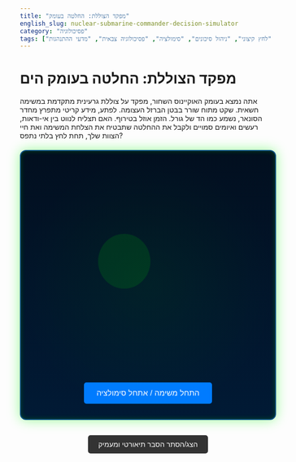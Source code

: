 ```yaml
---
title: "מפקד הצוללת: החלטה בעומק"
english_slug: nuclear-submarine-commander-decision-simulator
category: "פסיכולוגיה"
tags: ["קבלת החלטות", "לחץ קיצוני", "ניהול סיכונים", "סימולציה", "פסיכולוגיה צבאית", "מדעי ההתנהגות"]
---
```

# מפקד הצוללת: החלטה בעומק הים

אתה נמצא בעומק האוקיינוס השחור, מפקד על צוללת גרעינית מתקדמת במשימה חשאית. שקט מתוח שורר בבטן הברזל העצומה. לפתע, מידע קריטי מתפרץ מחדר הסונאר, נשמע כמו הד של גורל. הזמן אוזל בטירוף. האם תצליח לנווט בין אי-ודאות, רעשים ואיומים סמויים ולקבל את ההחלטה שתבטיח את הצלחת המשימה ואת חיי הצוות שלך, תחת לחץ בלתי נתפס?

<div class="submarine-simulator" id="submarine-simulator">
    <div class="sonar-animation"></div> <!-- Visual element for animation -->
    <div id="scenario" class="screen-text"></div>
    <div id="timer-container" class="screen-timer"><span id="timer"></span></div>
    <div id="options" class="options-panel"></div>
    <div id="results" class="screen-results"></div>
    <button id="start-button" class="control-button">התחל משימה / אתחל סימולציה</button>
</div>

<style>
    /* --- כללי ורקע --- */
    .submarine-simulator {
        direction: rtl;
        font-family: 'Segoe UI', Tahoma, Geneva, Verdana, sans-serif; /* Slightly more modern/techy font */
        max-width: 750px;
        margin: 20px auto;
        padding: 30px;
        border: 2px solid #0a4f82; /* Darker, richer blue border */
        border-radius: 12px;
        background: linear-gradient(180deg, #020f1f 0%, #011a35 100%); /* Deep sea gradient */
        color: #00ff00; /* Classic submarine green */
        box-shadow: 0 0 25px rgba(0, 255, 0, 0.4), inset 0 0 10px rgba(0, 255, 0, 0.2); /* More prominent glow */
        text-align: center;
        position: relative; /* Needed for absolute positioning of animations */
        overflow: hidden; /* Hide overflow from animations */
    }

    .submarine-simulator::before {
        content: '';
        position: absolute;
        top: 0;
        left: 0;
        right: 0;
        bottom: 0;
        background: radial-gradient(circle at center, rgba(0, 255, 0, 0.05) 0%, transparent 70%); /* Subtle center glow */
        pointer-events: none; /* Allow clicks through */
        z-index: 0;
    }

    /* --- אלמנטים תצוגה --- */
    .screen-text {
        margin-bottom: 25px;
        font-size: 1.2em; /* Slightly larger text */
        min-height: 90px; /* Reserve slightly more space */
        display: flex;
        align-items: center;
        justify-content: center;
        color: #e0e0e0; /* Lighter color for main text */
        line-height: 1.6;
        text-shadow: 0 0 5px rgba(0, 255, 0, 0.2);
    }

    .screen-timer {
        font-size: 1.8em; /* Larger timer */
        margin-bottom: 25px;
        color: #ffff00; /* Yellow for warning */
        min-height: 1.8em; /* Reserve space */
        font-weight: bold;
        text-shadow: 0 0 8px rgba(255, 255, 0, 0.4);
        transition: color 0.3s ease-in-out, text-shadow 0.3s ease-in-out;
    }

     .screen-timer.pulse-danger {
        color: #ff4500; /* OrangeRed for critical */
        text-shadow: 0 0 15px rgba(255, 69, 0, 0.8), 0 0 25px rgba(255, 69, 0, 0.6);
        animation: pulse 1s infinite step-end; /* Pulsing animation */
    }

     @keyframes pulse {
        0%, 100% { opacity: 1; }
        50% { opacity: 0.4; }
     }

    .options-panel {
        margin-top: 20px;
        min-height: 120px; /* Reserve more space */
        display: flex;
        flex-direction: column;
        align-items: center;
    }

    .option-button {
        display: block;
        width: 100%; /* Full width */
        max-width: 400px; /* Limit max width */
        margin: 10px auto;
        padding: 14px; /* More padding */
        background-color: #0a4f82; /* Blue-ish button */
        color: white;
        border: 1px solid #1f6cb0;
        border-radius: 6px;
        cursor: pointer;
        font-size: 1.1em; /* Slightly larger font */
        transition: background-color 0.3s ease, transform 0.1s ease, box-shadow 0.3s ease;
        text-shadow: 1px 1px 2px rgba(0,0,0,0.3);
    }

    .option-button:hover:not(:disabled) {
        background-color: #1f6cb0;
        box-shadow: 0 0 10px rgba(31, 108, 176, 0.6);
        transform: translateY(-2px); /* Lift effect */
    }
     .option-button:active:not(:disabled) {
        background-color: #073a63; /* Darker on click */
        transform: translateY(0);
     }

     .option-button:disabled {
        background-color: #333;
        color: #999;
        border-color: #555;
        cursor: not-allowed;
        opacity: 0.7;
        text-shadow: none;
     }

    .screen-results {
        margin-top: 30px;
        font-size: 1.3em; /* Larger result text */
        font-weight: bold;
        min-height: 60px; /* Reserve space */
        display: flex;
        align-items: center;
        justify-content: center;
        text-align: center;
        line-height: 1.5;
    }

    .outcome.success {
        color: #32cd32; /* Lime green */
        text-shadow: 0 0 10px rgba(50, 205, 50, 0.6);
    }

    .outcome.failure_detected,
    .outcome.failure_catastrophic,
    .outcome.failure_timed_out {
        color: #dc143c; /* Crimson */
        text-shadow: 0 0 10px rgba(220, 20, 60, 0.6);
    }

     .outcome.mixed {
        color: #ffff00; /* Yellow */
        text-shadow: 0 0 10px rgba(255, 255, 0, 0.6);
    }

    .control-button {
        margin-top: 30px;
        padding: 12px 25px; /* More padding */
        background-color: #007bff;
        color: white;
        border: none;
        border-radius: 5px;
        cursor: pointer;
        font-size: 1.1em; /* Slightly larger */
        transition: background-color 0.3s ease, transform 0.1s ease;
    }

    .control-button:hover {
        background-color: #0056b3;
        transform: translateY(-2px);
    }
     .control-button:active {
        background-color: #004080;
        transform: translateY(0);
     }


    /* --- אנימציית סונאר רקע (אופציונלי וויזואלי) --- */
    .sonar-animation {
        position: absolute;
        top: 50%;
        left: 50%;
        width: 10px;
        height: 10px;
        border-radius: 50%;
        background: rgba(0, 255, 0, 0.2);
        transform: translate(-50%, -50%);
        pointer-events: none;
        z-index: 1; /* Below text/buttons */
        animation: sonarPulse 4s infinite ease-out; /* Adjust timing as needed */
    }

     @keyframes sonarPulse {
        0% {
            width: 10px;
            height: 10px;
            opacity: 0.7;
            margin-top: 0; margin-left: 0; /* Reset margins from translate */
            transform: translate(-50%, -50%) scale(1);
        }
         25% { opacity: 0.2; } /* Fade out slightly */
        100% {
             width: 300%; /* Expand */
            height: 300%; /* Expand */
            opacity: 0;
            margin-top: -150%; margin-left: -150%; /* Adjust margins for expansion from center */
            transform: translate(-50%, -50%) scale(1); /* Keep initial translate */
        }
     }

    /* --- הסבר תיאורטי --- */
    .explanation {
        margin-top: 50px; /* More space */
        padding: 25px;
        border-top: 2px solid #0a4f82;
        text-align: right;
        color: #cee; /* Slightly lighter color */
        background-color: #01101f; /* Very dark blue */
        border-radius: 10px;
        box-shadow: inset 0 0 8px rgba(0, 255, 0, 0.1);
    }

    .explanation h2 {
        color: #00ff00;
        text-align: center;
        margin-bottom: 20px;
        text-shadow: 0 0 8px rgba(0, 255, 0, 0.4);
    }

    .explanation h3 {
         color: #90ee90; /* Light green for subheadings */
         margin-top: 15px;
         margin-bottom: 8px;
    }

    .explanation p {
        margin-bottom: 15px;
        line-height: 1.7;
    }

    .explanation ul {
        list-style: disc inside;
        padding-right: 20px;
    }

    .explanation li {
        margin-bottom: 12px; /* More space between list items */
        line-height: 1.6;
    }

    /* Added style for the toggle button */
    #toggle-explanation {
        display: block;
        margin: 30px auto; /* More space */
        padding: 10px 20px;
        background-color: #333; /* Dark grey */
        color: white;
        border: none;
        border-radius: 5px;
        cursor: pointer;
        transition: background-color 0.3s ease, transform 0.1s ease;
        font-size: 1em;
    }
    #toggle-explanation:hover {
        background-color: #555;
        transform: translateY(-2px);
    }
     #toggle-explanation:active {
        background-color: #222;
        transform: translateY(0);
     }

    .hidden {
        display: none;
    }

    /* --- אנימציות כניסה לתוכן --- */
     /* Example: Fade in effect for scenario/results - requires JS to manage classes */
     /* .fade-in {
         animation: fadeIn 0.5s ease-out;
     }

     @keyframes fadeIn {
         from { opacity: 0; }
         to { opacity: 1; }
     } */


</style>

<button id="toggle-explanation">הצג/הסתר הסבר תיאורטי ומעמיק</button>

<div id="explanation" class="explanation hidden">
    <h2>מאחורי ההחלטות: פסיכולוגיה של קבלת החלטות בלחץ קיצוני</h2>
    <p>הסימולציה שבה התנסית נועדה לדמות סיטואציה קריטית בתנאים של אי-ודאות גבוהה, לחץ זמן אדיר, ועומס פסיכולוגי כבד. מצבים כאלה דורשים קבלת החלטות מהירה ויעילה, והם שכיחים לא רק בזירות צבאיות, אלא גם בתחומים כמו רפואת חירום, שווקים פיננסיים תנודתיים, ניהול משברי אסון, ואף הכרעות חשובות בחיים האישיים והמקצועיים.</p>
    <p>כיצד המוח האנושי מתפקד תחת אש? אילו מנגנונים פסיכולוגיים נכנסים לפעולה, וכיצד ניתן לשפר את יכולת ההחלטה במצבי קיצון? הנה כמה מושגי מפתח:</p>

    <h3>מושגי יסוד בהבנת קבלת החלטות בלחץ:</h3>
    <ul>
        <li><strong>קבלת החלטות בתנאי אי-ודאות ולחץ קיצוני:</strong> תהליך בחירה תחת מגבלות קשות של מידע חלקי או סותר, זמן דחוק, ומשאבים מוגבלים, כאשר לתוצאות יש השפעה דרמטית. הלחץ הפיזיולוגי והפסיכולוגי משבשים יכולות קוגניטיביות חיוניות כמו קשב, זיכרון ושיקול דעת.</li>
        <li><strong>מודלים שונים של קבלת החלטות: רציונלי לעומת טבעי (NDM - Naturalistic Decision Making).</strong> בעוד המודל הרציונלי הקלאסי מניח עיבוד אינפורמציה מלא והערכת כל האפשרויות באופן שיטתי, NDM מתמקד באופן שבו אנשים מנוסים (כמו מפקדי צוללות, כבאים או מנתחים) מקבלים החלטות מהירות ויעילות בעולם האמיתי - לעיתים קרובות על בסיס זיהוי דפוסים מוכרים מהניסיון (Recognition-Primed Decision - RPD).</li>
        <li><strong>השפעת הלחץ הפסיכולוגי (סטרס) והפחד:</strong> לחץ חריף מפעיל את מערכת "הילחם או ברח" (Fight or Flight), המובילה לשחרור הורמונים המשפיעים על המוח. הדבר עלול לצמצם את טווח הקשב ("ראיית מנהרה"), לפגוע בזיכרון העבודה, להאט עיבוד מידע מורכב, ולעודד תגובות אימפולסיביות או לחלופין - שיתוק והיסוס.</li>
        <li><strong>עומס קוגניטיבי והקשבה סלקטיבית:</strong> כשהסביבה מוצפת במידע (רעשי סונאר, התרעות שונות), המוח עלול להגיע לעומס קוגניטיבי. בתנאי לחץ, יש נטייה לא מודעת להתמקד רק בגירויים הדומיננטיים ביותר או באלה שתואמים השערה ראשונית, תוך התעלמות ממידע חיוני אחר (Inattentional Blindness / Selective Attention).</li>
        <li><strong>הטיות קוגניטיביות והשפעתן:</strong> בתרחישים קריטיים, הטיות מנטליות נפוצות עלולות להוביל לשגיאות. לדוגמה: <strong>הטיית אישור (Confirmation Bias)</strong> - חיפוש מידע שמאשר את ההשערה הראשונית והתעלמות ממידע סותר; <strong>הטיית זמינות (Availability Heuristic)</strong> - הערכת סיכון לפי הקלות שבה עולים בזיכרון מקרים דומים (למשל, היזכרות באסון צוללות מהעבר).</li>
        <li><strong>התפקיד המכריע של ניסיון, אינטואיציה ואימון:</strong> ניסיון מעשיר את בנק הדפוסים המוכרים, מאפשר זיהוי מהיר של המצב ותגובה מותאמת (NDM). אינטואיציה במקרה זה אינה "תחושת בטן" בלבד, אלא תוצר של עיבוד תת-מודע מהיר של שנים של ניסיון וידע. אימון, ובמיוחד סימולציות ריאליסטיות כמו זו, בונה את היכולת לתפקד תחת לחץ, מקבע תגובות אוטומטיות נכונות, ומאפשר לזהות דפוסים חדשים במהירות.</li>
        <li><strong>קבלת החלטות בצוות:</strong> בסביבה כמו צוללת, החלטות הן לרוב צוותיות. תקשורת אפקטיבית, שיתוף מידע ברור ותמציתי (גם תחת עומס), הקשבה הדדית ויכולת לערער על הנחות - כל אלה קריטיים למניעת שגיאות ולהגעה להחלטה מיטבית.</li>
        <li><strong>יישום בחיי היומיום:</strong> עקרונות אלה רלוונטיים גם מחוץ לקוקפיט או לחדר הסונאר. הבנה כיצד לחץ משפיע עליך, מודעות להטיות קוגניטיביות נפוצות, פיתוח היכולת לעבד מידע מורכב במהירות, והבנת חשיבות הניסיון וההכנה (מנטלית ומעשית) - כל אלה יכולים לשפר משמעותית את יכולתך לקבל החלטות מושכלות ויעילות יותר גם במצבי אי-ודאות בחייך האישיים והמקצועיים.</li>
    </ul>
</div>

<script>
    const gameStages = {
        start: {
            scenario: "מוכן למשימה, מפקד? אנחנו מתקרבים לאזור הוכושל (נקודת המשימה). הסונאר מזהה קשר עמום במגזר 045, טווח בינוני. לא ניתן לזהות בוודאות את סוג הקשר. עומק נוכחי 200 מטר.",
            timer: 70, // Start with slightly more time
            options: [
                { text: "שנה נתיב מעט מזרחה לכיוון 045, בדוק האם הקשר סטטי.", nextStage: "stg_change_course" },
                { text: "הגבר מהירות ל-8 קשר כדי לחלוף מהר יותר על האזור.", nextStage: "stg_increase_speed" },
                { text: "צלול עמוק יותר ל-300 מטר, השתמש בשכבות טמפרטורה להסתתרות.", nextStage: "stg_dive_deeper" }, // Potential success path
                { text: "שלח פינג סונאר אקטיבי קצר לכיוון 045 לקבלת זיהוי ודאי.", nextStage: "end_active_ping_fail" } // Dangerous option
            ]
        },
        stg_change_course: {
            scenario: "שינית נתיב. הקשר במגזר 045 נשאר יחסית קבוע, טווח מתקצר. נראה גדול יותר כעת. האם הוא עוקב אחרינו או שהיה סטטי?",
            timer: 55,
            options: [
                { text: "התכונן להתחמקות חירום, כנראה מעקב.", nextStage: "stg_evade_prep" },
                { text: "שמור מהירות ונתיב נוכחיים, עקוב בדריכות אחר התפתחות הקשר.", nextStage: "stg_observe" },
                { text: "נסה לצלול עמוק יותר שוב, אולי יש עוד שכבת הסתרה.", nextStage: "stg_dive_deeper_2" } // Leads to new threat
            ]
        },
        stg_increase_speed: {
            scenario: "המהירות עולה ל-8 קשר. רעש המדחפים שלנו גובר משמעותית. קשר הסונאר האבוד ב-045 לא שב. האם בטוח להמשיך ברעש?",
            timer: 45,
            options: [
                { text: "האט מיד למהירות שקטה ונסה לאתר מחדש את הקשרים.", nextStage: "stg_slow_down" }, // Leads to new threat
                { text: "המשך במהירות גבוהה לנקודת הוכושל, בהנחה שהקשר היה לא רלוונטי.", nextStage: "end_risky_advance_fail" } // High risk fail
            ]
        },
        stg_dive_deeper: {
            scenario: "צללת לעומק 300 מטר. הלחץ על הגוף גובר, אך שכבות טמפרטורה עוזרות להסתרה. קשר הסונאר ב-045 דעך לגמרי, אבל נשמע רעש מכני חלש מאוד מהתחתית שאינו שלנו.",
            timer: 60, // More time if successful move
            options: [
                { text: "המשך לצלול בזהירות, אולי זה רעש טבעי או תקלה בצוללת שלנו שטרם איתרנו.", nextStage: "end_malfunction_fail" }, // Leads to disaster
                { text: "עלה מעט ל-250 מטר, בדוק קריאות סונאר נוספות ונסה לזהות את רעש התחתית.", nextStage: "stg_ascend_slight" } // Success path continues
            ]
        },
         stg_dive_deeper_2: { // Variation from stg_change_course
            scenario: "צללת שוב לעומק. הקשר ב-045 כמעט נעלם, כנראה התחמקת. אך... קשר חדש, קרוב מאוד ומאחור, הופיע לפתע בסונאר!",
            timer: 40,
            options: [
                { text: "שגר נגד סונאר (Decoy) והתחמק במהירות בכיוון ההפוך מהקשר.", nextStage: "end_deploy_decoy_outcome" }, // Potential outcome
                { text: "הגבר מהירות מקסימלית ונסה לברוח בקו ישר קדימה.", nextStage: "end_run_away_fail" } // Fail
            ]
         },
        stg_evade_prep: {
             scenario: "אתה מוכן להתחמקות. קשר האויב מתקרב במהירות, נראה שזיהה אותנו. טווח קצר! זו בהחלט צוללת עוינת.",
             timer: 25,
             options: [
                 { text: "בצע תמרון התחמקות חד ומפתיע - עכשיו!", nextStage: "end_evade_now_outcome" }, // Potential outcome based on time
                 { text: "חכה לרגע האחרון כדי לבצע תמרון מקסימלי.", nextStage: "end_evade_late_fail" } // High risk fail
             ]
        },
         stg_observe: {
             scenario: "אתה עוקב. הקשר הוא בהחלט צוללת זרה, ועוקבת אחריך במדויק! המשימה בסכנה, והזמן אוזל.",
             timer: 35,
             options: [
                 { text: "דווח מיד למטה את מיקומך המדויק ובקש פקודות דחופות.", nextStage: "end_report_under_fire_fail" }, // Fail - reporting under fire
                 { text: "נסה לשבור מגע בעומק רדוד יותר תוך שימוש בתנאי הים.", nextStage: "stg_break_contact_shallow" } // Leads to check
             ]
         },
         stg_slow_down: {
             scenario: "האטת למהירות שקטה. הסונאר סורק שוב. הקשר האבוד ב-045 לא נמצא, אבל... קשר חדש, חזק וקרוב, הופיע מאחור!",
             timer: 30,
             options: [
                 { text: "הגבר מהירות מקסימלית ונסה לברוח מהר.", nextStage: "end_run_away_fail" }, // Fail
                 { text: "פרוס מצוף הטעיה וצלול עמוק לשבירת מגע.", nextStage: "end_deploy_decoy_outcome" } // Potential outcome
             ]
         },
         stg_ascend_slight: {
             scenario: "עלית מעט ל-250 מטר. רעש התחתית הפסיק. הסונאר נקי מקשרים קרובים, נראה שהאיום התרחק או לא היה רלוונטי. אך זמן המשימה המוקצב אוזל. נקודת הוכושל קרובה.",
             timer: 40, // Sufficient time left for success if reached correctly
             options: [
                 { text: "המשך בזהירות במהירות שקטה לנקודת הוכושל. כנראה בטוח.", nextStage: "end_success_ontime" }, // Primary success path
                 { text: "שלח דוח מצב וקטורי מיקום מקוצר (חשיפה נמוכה) לבקשת אישור להמשיך.", nextStage: "end_report_position_fail" } // Fail - unnecessary risk
             ]
         },
         stg_break_contact_shallow: {
             scenario: "ניסית לשבור מגע בעומק רדוד יותר - תמרון מסוכן מאוד, אך אולי הפתיע את האויב. קריאות סונאר מבולבלות. האם הצלחת להתחמק סופית?",
             timer: 20,
             options: [
                 { text: "בצע בדיקת סונאר יסודית לעומק בכל המגזרים.", nextStage: "end_check_sonar_outcome" }, // Potential outcome based on time
                 { text: "שנה נתיב אקראי במהירות גבוהה להקשות על מעקב אקוסטי.", nextStage: "end_evade_random_fail" } // High risk fail
             ]
         },
        // Intermediate Outcomes needing a final check or leading to end state
         end_deploy_decoy_outcome: {
            scenario: "שיגרת מצוף הטעיה. האם האויב הוטעה? קשה לדעת בוודאות מיידית, אך פעולתך חשפה את כוונותיך. עליך לנתק מגע במהירות ובנחישות.",
            timer: 20,
            options: [
                { text: "צלול במהירות לעומק מרבי וברח לכיוון אקראי.", nextStage: "end_dive_escape_outcome" }, // Potential outcome based on time
                { text: "הגבר מהירות מקסימלית וברח קדימה, הרחק מההטעיה.", nextStage: "end_speed_escape_fail" } // Fail - predictable escape
            ]
         },
          end_dive_escape_outcome: {
            scenario: "צללת במהירות וברחת אחרי שיגור ההטעיה. ביצעת תמרון נכון תיאורטית. נותר מספיק זמן לביצועו ולהשלמת ההתחמקות? (ההצלחה תלויה בזמן שנותר ובניהול הסיכון שלך עד כה).",
            timer: 15, // Time left after decision + action
            options: [], // End point, check time
             checkTimeForSuccess: true // Trigger time check
         },
          end_evade_now_outcome: {
            scenario: "ביצעת תמרון התחמקות חד ומיידי. זה היה סיכון מחושב כדי להפתיע את האויב. האם הצלחת לשבור מגע סופית? (ההצלחה תלויה בזמן שנותר ליכולת ההתאוששות והניתוק שלך).",
            timer: 20, // Time left after decision + action
            options: [], // End point, check time
             checkTimeForSuccess: true // Trigger time check
         },
         end_check_sonar_outcome: {
            scenario: "ביצעת בדיקת סונאר יסודית אחרי התמרון המסוכן. הסונאר נקי מקשרים קרובים - נראה שהתחמקת בהצלחה! אך הבדיקה גזלה זמן יקר. (ההצלחה תלויה בזמן שנותר להגיע לנקודת המשימה).",
            timer: 15, // Time left after decision + action
             options: [], // End point, check time
             checkTimeForSuccess: true // Trigger time check
         },

        // Final End States - Time Independent Failures
        end_active_ping_fail: {
            scenario: "פינג אקטיבי... זו היתה טעות טקטית קטלנית! מיקומך נחשף באופן חד וברור, והאויב בטווח ירי קצר. שמעת טורפדו נורה לעברך... הצוללת שלך נפגעה קשות. המשימה נכשלה.",
            timer: 0, options: [], outcome: "failure_detected"
        },
        end_risky_advance_fail: {
            scenario: "ההתקדמות במהירות גבוהה אמנם קידמה אותך לכאורה, אך רעש המדחפים העצום שלך הגביר אותך לכל האויבים שבאזור. צוללת אויב איתרה ותקפה ללא אזהרה נוספת. המשימה נכשלה.",
            timer: 0, options: [], outcome: "failure_detected"
        },
        end_malfunction_fail: {
            scenario: "המשכת לצלול עמוק מדי, מתוך הנחה מוטעית שמדובר בתקלה בצוללת. הרעש לא היה תקלה פנימית אלא רעש חיצוני שזיהית מאוחר מדי! גוף הצוללת הגיע לעומק ריסוק. שמעת את הברזל קורס לתוך עצמו... המשימה נכשלה באסון קטסטרופלי.",
            timer: 0, options: [], outcome: "failure_catastrophic"
        },
         end_run_away_fail: {
            scenario: "ניסית לברוח במהירות מקסימלית אחרי שנתפסת, אך בים עמוק, מהירות גבוהה הופכת אותך למטרה קלה. צוללת האויב, כנראה מהירה ומתקדמת יותר, הדביקה אותך במהירות. המשימה נכשלה.",
            timer: 0, options: [], outcome: "failure_detected"
         },
         end_report_under_fire_fail: {
            scenario: "שידור דוח מצב בזמן שאתה במעקב פעיל היה חשיפה מיותרת וקטלנית. האויב איתר את מקור השידור שלך ותקף באופן מיידי ומדויק. המשימה נכשלה.",
            timer: 0, options: [], outcome: "failure_detected"
         },
         end_evade_late_fail: {
            scenario: "המתנת לרגע האחרון לביצוע התמרון... והמתנת יותר מדי. לא הספקת להגיב בזמן לאיום המתקרב. האירועים עקפו אותך, הצוללת נתפסה והמשימה נכשלה.",
            timer: 0, options: [], outcome: "failure_timed_out" /* Classified as timed out because reaction was too late */
         },
         end_report_position_fail: {
            scenario: "הדיווח המקוצר אמנם נשלח בהצלחה, אך גם הוא גילה את מיקומך המדויק לאויב שהאזין לכל התקשורת. החשיפה הקלה הספיקה כדי לאפשר התקפה ממוקדת. המשימה נכשלה.",
            timer: 0, options: [], outcome: "failure_detected"
         },
          end_evade_random_fail: {
            scenario: "תמרון אקראי ומהיר בזמן לחוץ, בעומק מסוכן, הוא מתכון לאסון עצמי. איבדת שליטה רגעית בצוללת, והאויב ניצל זאת מיד לתקוף. המשימה נכשלה באסון קטסטרופלי.",
            timer: 0, options: [], outcome: "failure_catastrophic"
         },
         end_speed_escape_fail: {
            scenario: "ניסית לברוח במהירות קדימה אחרי שיגור ההטעיה, אך כיוון הבריחה היה צפוי והאויב, שזוהה כמתוחכם, לא התקשה להבין את התכסיס ולהדביק אותך. המשימה נכשלה.",
            timer: 0, options: [], outcome: "failure_detected"
         },
        // Final End States - Time Dependent Outcomes
        end_success_ontime: {
            scenario: "סדרת החלטות מבריקה תחת אי-ודאות ולחץ! ניווטת בהצלחה בין איומים פוטנציאליים, קיבלת את ההחלטות הנכונות בזמן, והגעת לאזור המשימה המתוכנן עם מספיק זמן פנוי לביצועה. כל הכבוד, מפקד!",
            timer: 0, options: [], outcome: "success"
        },
         end_time_based_success: {
            scenario: "התמרון או הפעולה שביצעת הצליחו! הצלחת להתחמק או לשבור מגע עם האיום. וחשוב לא פחות - נותר לך מספיק זמן יקר כדי להתאושש ולהמשיך בבטחה לעבר נקודת המשימה. ניהול הזמן וההחלטה הנכונה היו קריטיים. המשימה ממשיכה כמתוכנן. ברכות, מפקד!",
            timer: 0, options: [], outcome: "success"
        },
        end_timer_fail: {
            scenario: "הזמן המוקצב לקבלת ההחלטה אזל לחלוטין! אי-קבלת החלטה בזמן או תגובה מאוחרת מדי פירושה שהאירועים עקפו אותך והאויב, או הסכנה, הגיע ראשון. המשימה נכשלה עקב תגובה איטית מדי.",
            timer: 0, options: [], outcome: "failure_timed_out"
        },
         end_time_based_fail: {
            scenario: "ביצעת את הפעולה הנכונה תיאורטית כדי להתחמק או לשבור מגע, אך... לא נותר מספיק זמן כדי להשלים אותה במלואה או להתאושש מהתמרון ולהגיע לנקודת המשימה. האירועים עקפו אותך עקב ניהול זמן לקוי בשלבים קודמים. המשימה נכשלה עקב מחסור בזמן.",
            timer: 0, options: [], outcome: "failure_timed_out"
        }
    };

    let currentGameStageKey = 'start';
    let timeRemaining = 0;
    let timerInterval = null;
    const timeSuccessThreshold = 10; // Minimum time remaining required for time-based success stages

    const scenarioEl = document.getElementById('scenario');
    const timerContainerEl = document.getElementById('timer-container'); // Get the container
    const timerEl = document.getElementById('timer');
    const optionsEl = document.getElementById('options');
    const resultsEl = document.getElementById('results');
    const startButton = document.getElementById('start-button');
    const explanationEl = document.getElementById('explanation');
    const toggleExplanationButton = document.getElementById('toggle-explanation');
    const simulatorEl = document.getElementById('submarine-simulator'); // Get the main container

    function updateDisplay() {
        const currentStage = gameStages[currentGameStageKey];

        // Clear previous state
        scenarioEl.textContent = '';
        optionsEl.innerHTML = '';
        resultsEl.textContent = '';
        resultsEl.className = 'screen-results'; // Reset class

        // Set scenario text with a slight delay/animation feel (CSS transition on content not possible, direct update)
        scenarioEl.textContent = currentStage.scenario;


        if (currentStage.timer > 0) {
             timerEl.textContent = `זמן נותר: ${timeRemaining} שניות`;
             timerContainerEl.style.visibility = 'visible'; // Show timer
        } else {
            timerEl.textContent = ''; // Hide timer text
            timerContainerEl.style.visibility = 'hidden'; // Hide timer container completely
        }

        // Handle options or end state
        if (currentStage.options.length > 0) {
            currentStage.options.forEach(option => {
                const button = document.createElement('button');
                button.classList.add('option-button');
                button.textContent = option.text;
                button.onclick = () => handleDecision(option.nextStage);
                optionsEl.appendChild(button);
            });
             startButton.style.display = 'none'; // Hide start button when options are shown

        } else {
             // Game is over or waiting to start
            startButton.style.display = 'block';
            clearInterval(timerInterval); // Stop timer if game ended

            // Display final outcome if any
            if (currentStage.outcome) {
                // Use scenario text for final outcome display in results area
                 resultsEl.textContent = currentStage.scenario;
                 let outcomeClass = '';
                switch(currentStage.outcome) {
                    case 'success': outcomeClass = 'success'; break;
                    case 'failure_detected': outcomeClass = 'failure_detected'; break;
                    case 'failure_catastrophic': outcomeClass = 'failure_catastrophic'; break;
                    case 'failure_timed_out': outcomeClass = 'failure_timed_out'; break;
                    case 'mixed': outcomeClass = 'mixed'; break;
                }
                 resultsEl.className = 'screen-results outcome ' + outcomeClass; // Set class for styling
                 scenarioEl.textContent = ''; // Clear scenario text on final outcome
                 timerEl.textContent = ''; // Ensure timer is empty on final screen
                 timerContainerEl.style.visibility = 'hidden';
            } else if (currentStage.checkTimeForSuccess) {
                // Handle time-based success/failure logic
                if (timeRemaining >= timeSuccessThreshold) {
                    handleDecision('end_time_based_success');
                } else {
                    handleDecision('end_time_based_fail');
                }
            } else {
                 // Initial state before game starts
                 resultsEl.textContent = "לחץ 'התחל משימה' כדי להתחיל את הסימולציה.";
                 scenarioEl.textContent = '';
                 timerEl.textContent = '';
                 timerContainerEl.style.visibility = 'hidden';
            }
        }
    }

    function startTimer() {
        clearInterval(timerInterval); // Clear any existing timer
        const currentStage = gameStages[currentGameStageKey];
        timerContainerEl.classList.remove('pulse-danger'); // Reset pulse class

        if (currentStage.timer > 0) {
            timeRemaining = currentStage.timer;
            timerEl.textContent = `זמן נותר: ${timeRemaining} שניות`; // Initial display
            timerContainerEl.style.visibility = 'visible'; // Make sure timer is visible

            timerInterval = setInterval(() => {
                timeRemaining--;
                timerEl.textContent = `זמן נותר: ${timeRemaining} שניות`;

                // Change color and potentially pulse as time runs out
                if (timeRemaining <= 10) {
                     timerContainerEl.style.color = '#ff4500'; // OrangeRed
                } else if (timeRemaining <= 20) {
                     timerContainerEl.style.color = '#ffff00'; // Yellow
                } else {
                     timerContainerEl.style.color = '#00ff00'; // Green
                }

                 if (timeRemaining <= 5) { // Start pulsing below 5 seconds
                     timerContainerEl.classList.add('pulse-danger');
                 } else {
                      timerContainerEl.classList.remove('pulse-danger');
                 }


                if (timeRemaining <= 0) {
                    clearInterval(timerInterval);
                     timerContainerEl.classList.remove('pulse-danger'); // Stop pulsing
                    handleDecision('end_timer_fail'); // Handle timer running out
                }
            }, 1000);
        } else {
             timerContainerEl.style.visibility = 'hidden'; // Hide timer if stage has 0 timer
             timerContainerEl.classList.remove('pulse-danger');
        }
    }

    function handleDecision(nextStageKey) {
        clearInterval(timerInterval); // Stop timer immediately after decision
        timerContainerEl.classList.remove('pulse-danger'); // Stop pulsing on decision

         // Disable options after selection
        optionsEl.querySelectorAll('.option-button').forEach(button => {
            button.disabled = true;
        });

        // Process consequence or move to next stage
        currentGameStageKey = nextStageKey;
        // Add a slight delay before showing the next stage to simulate processing/transition
        setTimeout(() => {
            updateDisplay();
            startTimer(); // Start timer for the next stage if it has one
        }, 500); // 500ms delay
    }

    function startGame() {
        currentGameStageKey = 'start';
        updateDisplay();
        startTimer();
    }

    startButton.onclick = startGame;

    toggleExplanationButton.onclick = () => {
        explanationEl.classList.toggle('hidden');
        // Optional: Change button text based on state
        if (explanationEl.classList.contains('hidden')) {
             toggleExplanationButton.textContent = 'הצג הסבר תיאורטי ומעמיק';
        } else {
             toggleExplanationButton.textContent = 'הסתר הסבר תיאורטי ומעמיק';
        }
    };

    // Initial display state
    startButton.style.display = 'block';
    updateDisplay(); // Set initial text

</script>
```